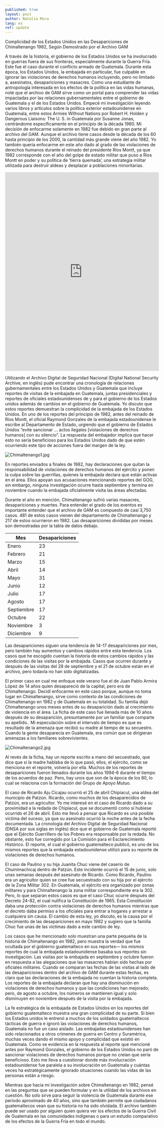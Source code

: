 ```yaml
---
published: true
layout: post
author: Natalia Mora
lang: es
ref: update
---
```

Complicidad de los Estados Unidos en las Desapariciones de Chimaltenango 1982, Según Demostrado por el Archivo GAM

A través de la historia, el gobierno de los Estados Unidos se ha involucrado en guerras fuera de sus fronteras, especialmente durante la Guerra Fría. Este fue el caso durante el conflicto armado de Guatemala.  Durante esta época, los Estados Unidos, la embajada en particular, fue culpable en ignorar las violaciones de derechos humanos incluyendo, pero no limitado a, asesinatos, desapariciones y masacres. Como una estudiante de antropología interesada en los efectos de la política en las vidas humanas, noté que el archivo de GAM sirve como un portal para comprender las vidas impactadas por las relaciones gubernamentales entre el gobierno de Guatemala y el de los Estados Unidos. Empecé mi investigación leyendo varios libros y artículos sobre la política exterior estadounidense en Guatemala, entre estos Armies Without Nations por Robert H. Holden y Dangerous Liaisons: The U. S. in Guatemala por Susanne Jonas, centrándome específicamente en el principio de la década 1980. Mi decisión de enfocarme solamente en 1982 fue debido en gran parte al archivo del GAM. Aunque el archivo tiene casos desde la década de los 60 hasta principio de los 2000, la cantidad más grande viene del año 1982. Yo también quería enfocarme en este año dado al grado de las violaciones de derechos humanos durante el reinado del presidente Ríos Montt, ya que 1982 corresponde con el año del golpe de estado militar que puso a Ríos Montt en poder y su política de ‘tierra quemada’, una estrategia militar utilizada para destruir aldeas y desplazar a poblaciones minoritarias. 
 

<iframe src='https://cdn.knightlab.com/libs/timeline3/latest/embed/index.html?source=1WG-DCmxyt5hwglafQ8GSrgUzTi9LRYc4PECSkyiEjaE&font=Default&lang=es&initial_zoom=2&height=650' width='100%' height='650' webkitallowfullscreen mozallowfullscreen allowfullscreen frameborder='0'></iframe>
 
Utilizando el Archivo Digital de Seguridad Nacional (Digital National Security Archive, en inglés) pude encontrar una cronología de relaciones gubernamentales entre los Estados Unidos y Guatemala que incluye reportes de visitas de la embajada en Guatemala, juntas presidenciales y reportes de oficiales estadounidenses de y para el gobierno de los Estados unidos además de cambios en el gobierno de Guatemala. Yo discuto que estos reportes demuestran la complicidad de la embajada de los Estados Unidos. En uno de los reportes del principio de 1982, antes del reinado de Ríos Montt, el oficial  Raymond Gonzales de la embajada estadounidense le escribe al Departamento de Estado, urgiendo que el gobierno de Estados Unidos “evite sancionar ... actos ilegales [violaciones de derechos humanos] con su silencio". La respuesta del embajador implica que hacer esto no sería beneficioso para los Estados Unidos dado de que estén ocurriendo este tipo de acciones fuera del margen de la ley.
 
![Chimaltenango1.jpg]({{site.baseurl}}/images/Chimaltenango1.jpg)

En reportes enviados a finales de 1982, hay declaraciones que quitan la responsabilidad de violaciones de derechos humanos del ejército y ponen la culpa sobre las guerrillas, quienes la embajada declara que están activas en el área. Ellos apoyan sus acusaciones mencionando reportes del GOG, sin embargo, ninguna investigación ocurre hasta septiembre y termina en noviembre cuando la embajada oficialmente visita las áreas afectadas.
 
Durante el año en mención, Chimaltenango sufrió varias masacres, desapariciones y muertes. Para entender el grado de los eventos es importante entender que el archivo de GAM es compuesto de casi 3,750 casos. 481 de estos casos vienen del departamento de Chimaltenango y 217 de estos ocurrieron en 1982. Las desapariciones divididas por meses son demostradas por la tabla de datos debajo.
 
| Mes     | Desapariciones |
|-----------|----------------|
| Enero   | 23     |
| Febrero  | 21     |
| Marzo     | 15     |
| Abril     | 14     |
| Mayo       | 31     |
| Junio     | 12     |
| Julio      | 17     |
| Agosto    | 17     |
| Septiembre | 17             |
| Octubre   | 22     |
| Noviembre  | 3     |
| Diciembre  | 9     |

Las desapariciones siguen una tendencia de 14-17 desapariciones por mes, pero también hay aumentos y cambios rápidos entre esta tendencia.  Los casos que he escogido cuentan la historia de estos cambios rápidos y las condiciones  de las visitas por la embajada. Casos que ocurren durante y después de las visitas del 28 de septiembre y el 21 de octubre están en el archivo, pero todavía no han sido digitalizadas.
 
El primer caso en cual me enfoque este verano fue el de Juan Pablo Armira López de 14 años quien desapareció de la capital, pero era de Chimaltenango. Decidí enfocarme en este caso porque, aunque no toma lugar en Chimaltenango, sirve como contexto de las condiciones de Chimaltenango en 1982 y de Guatemala en su totalidad. Su familia dejó Chimaltenango unos meses antes de su desaparición dado al crecimiento de violencia en el área. La ficha de este caso fue llenada más de 10 años después de su desaparición, presuntamente por un familiar que comparte su apellido.. Mi especulación sobre el intervalo de tiempo es que es resultado de la amenaza que recibió su madre al tiempo de su secuestro. Cuando la gente desaparecía en Guatemala, era común que se dirigieran amenazas a los familiares sobrevivientes.



![Chimaltenango2.jpg]({{site.baseurl}}/images/Chimaltenango2.jpg)

Al revés de la ficha, hay un reporte escrito a mano del secuestrado, que dice que si la madre hablaba de lo que pasó, ellos, el ejército, como se menciona en el reporte, volvería por ella. Muchos de los reportes de desapariciones fueron llenados durante los años 1994-6 durante el tiempo de los acuerdos de paz. Pero, hay unos que son de la época de los 80, lo cual se relaciona con la formación del Grupo de Apoyo Mutuo.

El caso de Ricardo Aju Cicajau ocurrió el 25 de abril Chipiacul, una aldea del municipio de Patzún. Ricardo, como muchos de los desaparecidos de Patzún, era un agricultor. Yo me interesé en el caso de Ricardo dado a su proximidad a la redada de Chipiacul, que se documentó como si hubiese ocurrido  el 26 de abril. Esto me llevó a pensar que Ricardo es una posible víctima del suceso, ya que su asesinato ocurrió la noche antes de la fecha documentada. La cronología del Archivo Digital de Seguridad Nacional (DNSA por sus siglas en inglés) dice que el gobierno de Guatemala reportó que el Ejército Guerrillero de los Pobres era responsable por la redada. No obstante, esto fue corregido por La Comisión para el Esclarecimiento Histórico. El reporte, el cual el gobierno guatemalteco publicó, es uno de los mismos reportes que la embajada estadounidense utilizó para su reporte de violaciones de derechos humanos.

El caso de Paulino y su hija Juanita Chuc viene del caserío de Chuinimachicaj dentro de Patzún. Este incidente ocurrió el 15 de junio, solo unas semanas después del asesinato de Ricardo. Como Ricardo, Paulino era un agricultor quien se cree fue secuestrado con su hija por el ejército de la Zona Militar 302. En Guatemala, el ejército era organizado por zonas militares y para Chimaltenango la zona militar correspondiente era la 302. Pero, lo que separan estos casos es que el caso Chuc ocurre después del Decreto 24-82, el cual nulifica la Constitución de 1965. Esta Constitución daba una protección contra violaciones de derechos humanos mientras que el decreto daba permiso a los oficiales para entrar a hogares y arrestar a cualquiera sin causa. El cambio de esta ley, yo discuto, es la causa por el crecimiento de las desapariciones en mayo 1982 y sugiero que la familia Chuc fue unas de las víctimas dado a este cambio de ley.

Los casos que he mencionado solo muestran una parte pequeña de la historia de Chimaltenango en 1982, pero muestra la verdad que fue ocultada por el gobierno guatemalteco en sus reportes— los mismos reportes de cual la embajada estadounidense basaba sus reportes sin investigación. Las visitas por la embajada en septiembre y octubre fueron en respuesta a las alegaciones que las masacres habían sido hechas por oficiales militares. Cuando se comparan las fechas de las visitas al lado de las desapariciones dentro del archivo de GAM durante estas fechas, es claro que las declaraciones de la embajada no cuentan la historia completa. Los reportes de la embajada declaran que hay una disminución en violaciones de derechos humanos y que las condiciones han mejorado; pero, de agosto a octubre, los números se mantienen igual y solo disminuyen en noviembre después de la visita por la embajada.

La fe estratégica de la embajada de Estados Unidos en los reportes del gobierno guatemalteco muestra una gran complicidad de su parte. Si bien los Estados unidos le entrenó a muchos de los soldados guatemaltecos tácticas de guerra e ignoró las violaciones de derechos humanos, Guatemala no fue un caso aislado. Las embajadas estadounidenses han sido relacionados a otros crímenes de guerra en Centro y Suramérica, muchas veces dando el mismo apoyo y complicidad que existió en Guatemala. Como se evidencia en la respuesta al reporte que mencioné antes por Raymond Gonzales, el gobierno de los Estados Unidos no paró de sancionar violaciones de derechos humanos porque no creían que sería beneficioso. Esto me lleva a cuestionar donde más involucración estadounidense fue paralela a su involucración en Guatemala y cuántas veces ha estratégicamente ignorado situaciones cuando las vidas de las personas están a riesgo.

Mientras que hacia mi investigación sobre Chimaltenango en 1982, pensé en las preguntas que se pueden formular y en la utilidad de los archivos en cuestión. No solo sirve para seguir la violencia de Guatemala durante ese período aproximado de 40 años, sino que también permite que ciudadanos guatemaltecos vean que su historia no ha sido olvidada. El archivo también puede ser usado por alguien quien quiera ver los efectos de la Guerra Civil de Guatemala en las comunidades indígenas o para un estudio comparativo de los efectos de la Guerra Fría en todo el mundo.
